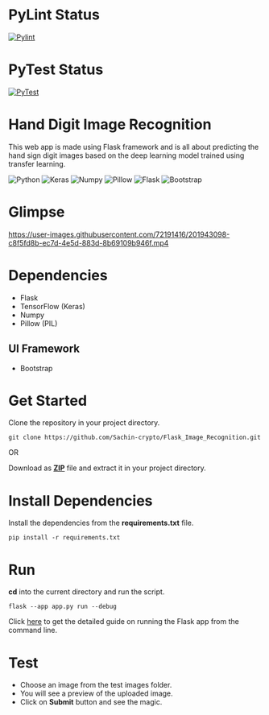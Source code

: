 # PyLint Status

[![Pylint](https://github.com/TTroczynski/QualityAssignment2/actions/workflows/pylint-config.yml/badge.svg)](https://github.com/TTroczynski/QualityAssignment2/actions/workflows/pylint-config.yml)

# PyTest Status

[![PyTest](https://github.com/TTroczynski/QualityAssignment2/actions/workflows/pytest-config.yml/badge.svg)](https://github.com/TTroczynski/QualityAssignment2/actions/workflows/pytest-config.yml)

# Hand Digit Image Recognition

This web app is made using Flask framework and is all about predicting the hand sign digit images based on the deep learning model trained using transfer learning.

![Python](https://img.shields.io/badge/python-8338ec)
![Keras](https://img.shields.io/badge/keras-219ebc)
![Numpy](https://img.shields.io/badge/numpy-ffafcc)
![Pillow](https://img.shields.io/badge/pillow-00bbf9)
![Flask](https://img.shields.io/badge/flask-f72585)
![Bootstrap](https://img.shields.io/badge/bootstrap-57cc99)

# Glimpse

https://user-images.githubusercontent.com/72191416/201943098-c8f5fd8b-ec7d-4e5d-883d-8b69109b946f.mp4

# Dependencies

- Flask
- TensorFlow (Keras)
- Numpy
- Pillow (PIL)

## UI Framework

- Bootstrap

# Get Started

Clone the repository in your project directory.

```commandline
git clone https://github.com/Sachin-crypto/Flask_Image_Recognition.git
```
OR

Download as **[ZIP](https://github.com/Sachin-crypto/Flask_Image_Recognition/archive/refs/heads/main.zip)** file and extract it in your project directory.

# Install Dependencies

Install the dependencies from the **requirements.txt** file.

```commandline
pip install -r requirements.txt
```

# Run

**cd** into the current directory and run the script.

```commandline
flask --app app.py run --debug
```
Click [here](https://geekpython.in/run-flask-app-from-the-command-line-in-windows) to get the detailed guide on running the Flask app from the command line.

# Test

- Choose an image from the test images folder.
- You will see a preview of the uploaded image.
- Click on **Submit** button and see the magic.
